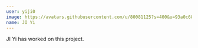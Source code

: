 ```yaml
---
user: yiji0
image: https://avatars.githubusercontent.com/u/80081125?s=400&u=93a0c68ae22359ba49adbca9062e280b39d27d56&v=4
name: JI Yi
---
```

JI Yi has worked on this project.
